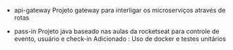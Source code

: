 * api-gateway
Projeto gateway para interligar os microserviços através de rotas

* pass-in
Projeto java baseado nas aulas da rocketseat para controle de evento, usuário e check-in
Adicionado : Uso de docker e testes unitários
